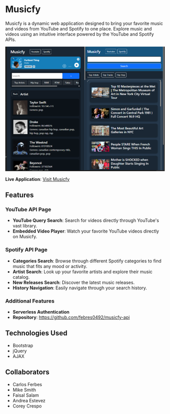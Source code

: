 # Musicfy

Musicfy is a dynamic web application designed to bring your favorite music and videos from YouTube and Spotify to one place. Explore music and videos using an intuitive interface powered by the YouTube and Spotify APIs.

![Musicfy Snapshot](./assets/images/musicfy-screenshot.png)

**Live Application**: [Visit Musicfy](https://febres0492.github.io/musicfy)

## Features

### YouTube API Page
- **YouTube Query Search**: Search for videos directly through YouTube's vast library.
- **Embedded Video Player**: Watch your favorite YouTube videos directly on Musicfy.

### Spotify API Page
- **Categories Search**: Browse through different Spotify categories to find music that fits any mood or activity.
- **Artist Search**: Look up your favorite artists and explore their music catalog.
- **New Releases Search**: Discover the latest music releases.
- **History Navigation**: Easily navigate through your search history.

### Additional Features
- **Serverless Authentication**
- **Repository**: https://github.com/febres0492/musicfy-api

## Technologies Used
- Bootstrap
- jQuery
- AJAX

## Collaborators
- Carlos Ferbes
- Mike Smith
- Faisal Salam
- Andrea Estevez
- Corey Crespo
